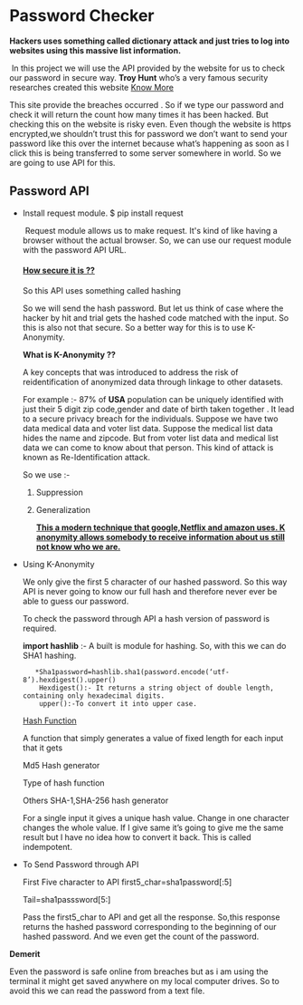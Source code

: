 # Password Checker

**Hackers uses something called dictionary attack and just tries to log into websites using this massive list information.**

​														In this project we will use the API provided by the website for us to check our password in secure way. **Troy Hunt** who’s a very famous security researches created this website [Know More](https://haveibeenpwned.com/About)

This site provide the breaches occurred . So if we type our password and check it will return the count how many times it has been hacked. But checking this on the website is risky even. Even though the website is https encrypted,we shouldn’t trust this for password we don’t want to send your password like this over the internet because what’s happening as soon as I click this is being transferred to some server somewhere in world. So we are going to use API for this.

## Password API 

- Install request module. $ pip install request

  ​	Request module allows us to make request. It's kind of like having a browser without the actual browser. So, we can use our request module with the password API URL.

  #### **<u>How secure it is ??</u>**

  So this API uses something called hashing 

  So we will send the hash password. But let us think of case where the hacker by hit and trial gets the hashed code matched with the input. So this is also not that secure. So a better way for this is to use K-Anonymity.

  **What is K-Anonymity ??**

  A key concepts that was introduced to address the risk of reidentification of anonymized data through linkage to other datasets.

  For example :- 87% of **USA** population can be uniquely identified with just their 5 digit zip code,gender and date of birth taken together . It lead to a secure privacy breach for the individuals. Suppose we have two data medical data and voter list data. Suppose the medical list data hides the name and zipcode. But from voter list data and medical list data we can come to know about that person. This kind of attack is known as Re-Identification attack.

  So we use :- 

  1. Suppression

  2. Generalization

     <u>**This a modern technique that google,Netflix and amazon uses. K anonymity allows somebody to receive information about us still not know who we are.**</u>		

- Using K-Anonymity

  We only give the first 5 character of our hashed password. So this way API is never going to know our full hash and therefore never ever be able to guess our password.

  To check the password through API a hash version of password is required.

  **import hashlib** :- A built is module for hashing. So, with this we can do SHA1 hashing. 

         *Sha1password=hashlib.sha1(password.encode(‘utf-8’).hexdigest().upper()
          Hexdigest():- It returns a string object of double length, containing only hexadecimal digits.
          upper():-To convert it into upper case.

  <u>Hash Function</u>

  A function that simply generates a value of fixed length for each input that it gets

  Md5 Hash generator

     Type of hash function

  Others SHA-1,SHA-256 hash generator

  For a single input it gives a unique hash value. Change in one character changes the whole value. If I give same it’s going to give me the same result but I have no idea how to convert it back. This is called indempotent.

- To Send Password through API

  First Five character to API
     first5_char=sha1password[:5]

     Tail=sha1passsword[5:]

  Pass the first5_char to API and get all the response. So,this response returns the hashed password corresponding to the beginning of our hashed password. And we even get the count of the password.

**Demerit**

Even the password is safe online from breaches but as i am using the terminal it might get saved anywhere on my local computer drives. So to avoid this we can read the password from a text file.
